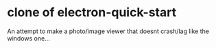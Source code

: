 # clone of electron-quick-start
An attempt to make a photo/image viewer that doesnt crash/lag like the windows one...